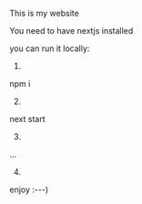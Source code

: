 This is my website

You need to have nextjs installed

you can run it locally:

1.
npm i

2.
next start

3.
...

4.
enjoy :---) 
